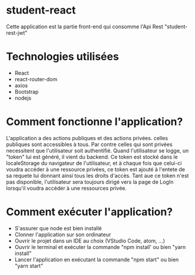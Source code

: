# student-react
Cette application est la partie front-end qui consomme l'Api Rest "student-rest-jwt"

# Technologies utilisées
  * React 
  * react-router-dom
  * axios
  * Bootstrap
  * nodejs
  
# Comment fonctionne l'application?
L'application a des actions publiques et des actions privées. celles publiques sont accessibles à tous. Par contre celles qui sont privées necessitent que l'utilisateur soit authentifié. Quand l'utilisateur se logge, un "token" lui est généré, il vient du backend. Ce token est stocké dans le localeStorage du navigateur de l'utilisateur, et à chaque fois que celui-ci voudra accéder à une ressource privées, ce token est ajouté à l'entete de sa requete lui donnant ainsi tous les droits d'accès. Tant aue ce token n'est pas disponible, l'utilisateur sera toujours dirigé vers la page de LogIn lorsqu'il voudra accéder à une ressources privée.

# Comment exécuter l'application?
  * S'assurer que node est bien installé
  * Clonner l'application sur son ordinateur
  * Ouvrir le projet dans un IDE au choix (VStudio Code, atom, ...)
  * Ouvrir le terminal et exécuter la commande "npm install' ou bien "yarn install"
  * Lancer l'application en exécutant la commande "npm start" ou bien "yarn start"
